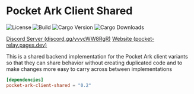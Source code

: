 # Pocket Ark Client Shared

![License](https://img.shields.io/github/license/PocketRelay/PocketArkClientShared?style=for-the-badge)
![Build](https://img.shields.io/github/actions/workflow/status/PocketRelay/PocketArkClientShared/build.yml?style=for-the-badge)
![Cargo Version](https://img.shields.io/crates/v/pocket-ark-client-shared?style=for-the-badge)
![Cargo Downloads](https://img.shields.io/crates/d/pocket-ark-client-shared?style=for-the-badge)

[Discord Server (discord.gg/yvycWW8RgR)](https://discord.gg/yvycWW8RgR)
[Website (pocket-relay.pages.dev)](https://pocket-relay.pages.dev/)

This is a shared backend implementation for the Pocket Ark client variants so that they can share behavior without creating duplicated code and to make changes more easy to carry across between implementations

```toml
[dependencies]
pocket-ark-client-shared = "0.2"
```
